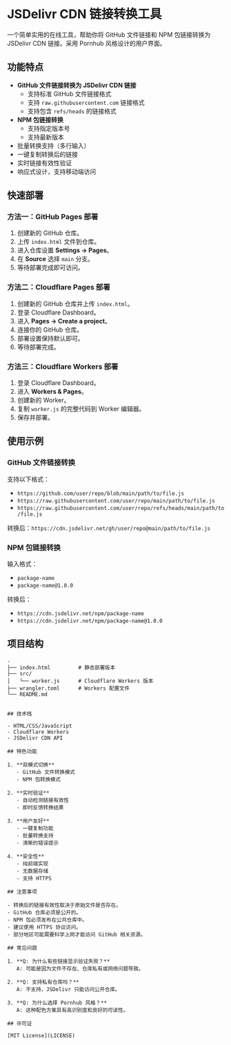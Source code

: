 # JSDelivr CDN 链接转换工具

一个简单实用的在线工具，帮助你将 GitHub 文件链接和 NPM 包链接转换为 JSDelivr CDN 链接。采用 Pornhub 风格设计的用户界面。

## 功能特点

- **GitHub 文件链接转换为 JSDelivr CDN 链接**
  - 支持标准 GitHub 文件链接格式
  - 支持 `raw.githubusercontent.com` 链接格式
  - 支持包含 `refs/heads` 的链接格式
- **NPM 包链接转换**
  - 支持指定版本号
  - 支持最新版本
- 批量转换支持（多行输入）
- 一键复制转换后的链接
- 实时链接有效性验证
- 响应式设计，支持移动端访问

## 快速部署

### 方法一：GitHub Pages 部署

1. 创建新的 GitHub 仓库。
2. 上传 `index.html` 文件到仓库。
3. 进入仓库设置 **Settings -> Pages**。
4. 在 **Source** 选择 `main` 分支。
5. 等待部署完成即可访问。

### 方法二：Cloudflare Pages 部署

1. 创建新的 GitHub 仓库并上传 `index.html`。
2. 登录 Cloudflare Dashboard。
3. 进入 **Pages -> Create a project**。
4. 连接你的 GitHub 仓库。
5. 部署设置保持默认即可。
6. 等待部署完成。

### 方法三：Cloudflare Workers 部署

1. 登录 Cloudflare Dashboard。
2. 进入 **Workers & Pages**。
3. 创建新的 Worker。
4. 复制 `worker.js` 的完整代码到 Worker 编辑器。
5. 保存并部署。

## 使用示例

### GitHub 文件链接转换

支持以下格式：
- `https://github.com/user/repo/blob/main/path/to/file.js`
- `https://raw.githubusercontent.com/user/repo/main/path/to/file.js`
- `https://raw.githubusercontent.com/user/repo/refs/heads/main/path/to/file.js`

转换后：`https://cdn.jsdelivr.net/gh/user/repo@main/path/to/file.js`

### NPM 包链接转换

输入格式：
- `package-name`
- `package-name@1.0.0`

转换后：
- `https://cdn.jsdelivr.net/npm/package-name`
- `https://cdn.jsdelivr.net/npm/package-name@1.0.0`


## 项目结构
```plaintext
.
├── index.html         # 静态部署版本
├── src/
│   └── worker.js      # Cloudflare Workers 版本
├── wrangler.toml      # Workers 配置文件
└── README.md


## 技术栈

- HTML/CSS/JavaScript
- Cloudflare Workers
- JSDelivr CDN API

## 特色功能

1. **双模式切换**
   - GitHub 文件转换模式
   - NPM 包转换模式

2. **实时验证**
   - 自动检测链接有效性
   - 即时反馈转换结果

3. **用户友好**
   - 一键复制功能
   - 批量转换支持
   - 清晰的错误提示

4. **安全性**
   - 纯前端实现
   - 无数据存储
   - 支持 HTTPS

## 注意事项

- 转换后的链接有效性取决于原始文件是否存在。
- GitHub 仓库必须是公开的。
- NPM 包必须发布在公共仓库中。
- 建议使用 HTTPS 协议访问。
- 部分地区可能需要科学上网才能访问 GitHub 相关资源。

## 常见问题

1. **Q: 为什么有些链接显示验证失败？**
   A: 可能是因为文件不存在、仓库私有或网络问题导致。

2. **Q: 支持私有仓库吗？**
   A: 不支持，JSDelivr 只能访问公开仓库。

3. **Q: 为什么选择 Pornhub 风格？**
   A: 这种配色方案具有高识别度和良好的可读性。

## 许可证

[MIT License](LICENSE)
